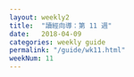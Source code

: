 ```yaml
---
layout: weekly2
title:  "讀經向導：第 11 週"
date:   2018-04-09
categories: weekly guide
permalink: "/guide/wk11.html"
weekNum: 11
---
```

